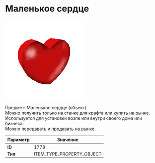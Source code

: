 # Маленькое сердце

![Item Image](../img/1778.webp?raw=true)

Предмет: Маленькое сердце (объект)<br>Можно получить только на станке для крафта или купить на рынке.<br>Используется для установки возле или внутри своего дома или бизнеса.<br>Можно передавать и продавать на рынке.


| Параметр | Значение |
|----------|----------|
| **ID** | 1778 |
| **Тип** | ITEM_TYPE_PROPERTY_OBJECT |


